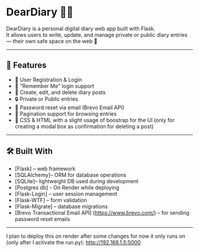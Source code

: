 # DearDiary 🧠📔

DearDiary is a personal digital diary web app built with Flask.  
It allows users to write, update, and manage private or public diary entries — their own safe space on the web 💙

---

## 🚀 Features

- 🔐 User Registration & Login
- 🔁 "Remember Me" login support
- 📓 Create, edit, and delete diary posts
- 🔒 Private or Public entries
- 💌 Password reset via email (Brevo Email API)
- 📅 Pagination support for browsing entries
- 🎨 CSS & HTML with a slight usage of boostrap for the UI (only for creating a modal box as confirmation for deleting a post)

---

## 🛠️ Built With

- [Flask] – web framework
- [SQLAlchemy]– ORM for database operations
- [SQLite]– lightweight DB used during development
- [Postgres db] - On Render while deploying
- [Flask-Login] – user session management
- [Flask-WTF] – form validation
- [Flask-Migrate] – database migrations
- [Brevo Transactional Email API] (https://www.brevo.com/) – for sending password reset emails


---
I plan to deploy this on render after some changes
for now it only runs on (only after I activate the run.py):
http://192.168.1.5:5000



